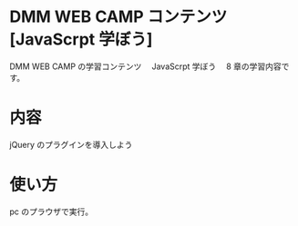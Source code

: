 # DMM WEB CAMP コンテンツ[JavaScrpt 学ぼう]　

DMM WEB CAMP の学習コンテンツ　 JavaScrpt 学ぼう　 8 章の学習内容です。

# 内容

jQuery のプラグインを導入しよう

# 使い方

pc のプラウザで実行。
